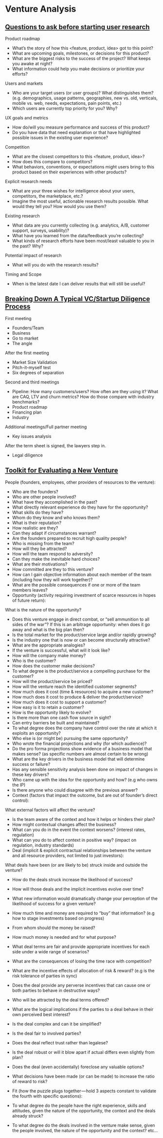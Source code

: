 # Venture Analysis

## [Questions to ask before starting user research](http://www.gv.com/lib/questions-to-ask-before-starting-user-research)

Product roadmap
* What’s the story of how this <feature, product, idea> got to this point?
* What are upcoming goals, milestones, or decisions for this product?
* What are the biggest risks to the success of the project? What keeps you awake at night?
* What information could help you make decisions or prioritize your efforts?

Users and markets
* Who are your target users (or user groups)? What distinguishes them? (e.g. demographics, usage patterns, geographies, new vs. old, verticals, mobile vs. web, needs, expectations, pain points, etc.)
* Which users are currently top priority for you? Why?

UX goals and metrics
* How do/will you measure performance and success of this product?
* Do you have data that need explanation or that have highlighted possible issues in the existing user experience?

Competition
* What are the closest competitors to this <feature, product, idea>?
* How does this compare to competitors?
* What behaviors, conventions, or expectations might users bring to this product based on their experiences with other products?

Explicit research needs
* What are your three wishes for intelligence about your users, competitors, the marketplace, etc.?
* Imagine the most useful, actionable research results possible. What would they tell you? How would you use them?

Existing research
* What data are you currently collecting (e.g. analytics, A/B, customer support, surveys, usability)?
* What have you learned from the data/feedback you’re collecting?
* What kinds of research efforts have been most/least valuable to you in the past? Why?

Potential impact of research
* What will you do with the research results?

Timing and Scope
* When is the latest date I can deliver results that will still be useful?

## [Breaking Down A Typical VC/Startup Diligence Process](http://tomtunguz.com/breaking-down-a-typical-vcstartup-diligence-process)

First meeting
* Founders/Team
* Business
* Go to market
* The angle

After the first meeting
* Market Size Validation
* Pitch-it-myself test
* Six degrees of separation

Second and third meetings
* Pipeline: How many customers/users? How often are they using it? What are CAQ, LTV and churn metrics? How do those compare with industry benchmarks?
* Product roadmap
* Financing plan
* Industry

Additional meetings/Full partner meeting
* Key issues analysis

After the term sheet is signed, the lawyers step in.
* Legal diligence

## [Toolkit for Evaluating a New Venture](https://medium.com/@seikatsu/toolkit-for-evaluating-a-new-venture-c6ee623a4bca)

People (founders, employees, other providers of resources to the venture):

* Who are the founders?
* Who are other people involved?
* What have they accomplished in the past?
* What directly relevant experience do they have for the opportunity?
* What skills do they have?
* Whom do they know and who knows them?
* What is their reputation?
* How realistic are they?
* Can they adapt if circumstances warrant?
* Are the founders prepared to recruit high quality people?
* Who is missing from the team?
* How will they be attracted?
* How will the team respond to adversity?
* Can they make the inevitable hard choices?
* What are their motivations?
* How committed are they to this venture?
* How can I gain objective information about each member of the team (including how they will work together)?
* What are the possible consequences if one or more of the team members leaves?
* Opportunity (activity requiring investment of scarce resources in hopes of future return):

What is the nature of the opportunity?
* Does this venture engage in direct combat, or “sell ammunition to all sides of the war”? If this is an arbitrage opportunity: when does it go away and what is the big plan then?
* Is the total market for the product/service large and/or rapidly growing?
* Is the industry one that is now or can become structurally attractive?
* What are the appropriate analogies?
* If the venture is successful, what will it look like?
* How will the company make money?
* Who is the customer?
* How does the customer make decisions?
* To what degree is the product/service a compelling purchase for the customer?
* How will the product/service be priced?
* How will the venture reach the identified customer segments?
* How much does it cost (time & resources) to acquire a new customer?
* How much does it cost to produce & deliver the product/service?
* How much does it cost to support a customer?
* How easy is it to retain a customer?
* How is the opportunity likely to evolve?
* Is there more than one cash flow source in sight?
* Can entry barriers be built and maintained?
* To what degree does the company have control over the rate at which it exploits an opportunity?
* Who else is (or might be) pursuing the same opportunity?
* Who wrote the financial projections and why (for which audience)?
* Do the pro forma projections show evidence of a business model that makes sense? (as specific numbers are almost certain to be wrong)
* What are the key drivers in the business model that will determine success or failure?
* Has any sensible sensitivity analysis been done on impact of changes in these key drivers?
* Who came up with the idea for the opportunity and how? (e.g who owns the IP)
* Is there anyone who could disagree with the previous answer?
* Context (factors that impact the outcome, but are out of founder’s direct control):

What external factors will affect the venture?
* Is the team aware of the context and how it helps or hinders their plan?
* How might contextual changes affect the business?
* What can you do in the event the context worsens? (interest rates, regulation)
* What can you do to affect context in positive way? (impact on regulation, industry standards)
* Deal (implicit & explicit contractual relationships between the venture and all resource providers, not limited to just investors):

What deals have been (or are likely to be) struck inside and outside the venture?
* How do the deals struck increase the likelihood of success?
* How will those deals and the implicit incentives evolve over time?
* What new information would dramatically change your perception of the likelihood of success for a given venture?
* How much time and money are required to “buy” that information? (e.g how to stage investments based on progress)
* From whom should the money be raised?
* How much money is needed and for what purpose?
* What deal terms are fair and provide appropriate incentives for each side under a wide range of scenarios?
* What are the consequences of losing the time race with competition?
* What are the incentive effects of allocation of risk & reward? (e.g is the risk tolerance of parties in sync)
* Does the deal provide any perverse incentives that can cause one or both parties to behave in destructive ways?
* Who will be attracted by the deal terms offered?
* What are the logical implications if the parties to a deal behave in their own perceived best interest?
* Is the deal complex and can it be simplified?
* Is the deal fair to involved parties?
* Does the deal reflect trust rather than legalese?
* Is the deal robust or will it blow apart if actual differs even slightly from plan?
* Does the deal (even accidentally) foreclose any valuable options?
* What decisions have been made (or can be made) to increase the ratio of reward to risk?
* Fit (how the puzzle plugs together — hold 3 aspects constant to validate the fourth with specific questions):

* To what degree do the people have the right experience, skills and attitudes, given the nature of the opportunity, the context and the deals already struck?
* To what degree do the deals involved in the venture make sense, given the people involved, the nature of the opportunity and the context?
etc…

